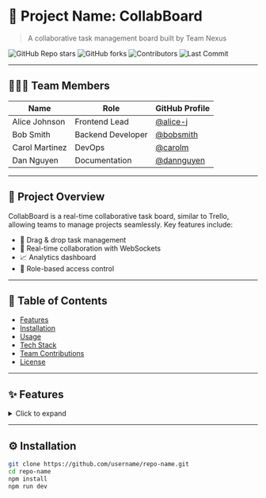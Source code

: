 # 🌟 Project Name: CollabBoard

> A collaborative task management board built by Team Nexus

![GitHub Repo stars](https://img.shields.io/github/stars/username/repo-name?style=social)
![GitHub forks](https://img.shields.io/github/forks/username/repo-name?style=social)
![Contributors](https://img.shields.io/github/contributors/username/repo-name)
![Last Commit](https://img.shields.io/github/last-commit/username/repo-name)

---

## 🧑‍🤝‍🧑 Team Members

| Name            | Role             | GitHub Profile                           |
|-----------------|------------------|-------------------------------------------|
| Alice Johnson   | Frontend Lead    | [@alice-j](https://github.com/alice-j)    |
| Bob Smith       | Backend Developer| [@bobsmith](https://github.com/bobsmith)  |
| Carol Martinez  | DevOps           | [@carolm](https://github.com/carolm)      |
| Dan Nguyen      | Documentation    | [@dannguyen](https://github.com/dannguyen)|

---

## 📌 Project Overview

CollabBoard is a real-time collaborative task board, similar to Trello, allowing teams to manage projects seamlessly. Key features include:

- 📝 Drag & drop task management
- 📢 Real-time collaboration with WebSockets
- 📈 Analytics dashboard
- 🔐 Role-based access control

---

## 📂 Table of Contents

- [Features](#-features)
- [Installation](#-installation)
- [Usage](#-usage)
- [Tech Stack](#-tech-stack)
- [Team Contributions](#-team-contributions)
- [License](#-license)

---

## ✨ Features

<details>
<summary>Click to expand</summary>

- Real-time updates
- Task prioritization
- Responsive UI
- Secure login system
- Analytics with charts

</details>

---

## ⚙️ Installation

```bash
git clone https://github.com/username/repo-name.git
cd repo-name
npm install
npm run dev
